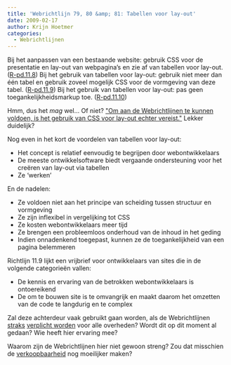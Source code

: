 ```yaml
---
title: 'Webrichtlijn 79, 80 &amp; 81: Tabellen voor lay-out'
date: 2009-02-17
author: Krijn Hoetmer
categories: 
  - Webrichtlijnen
---
```

Bij het aanpassen van een bestaande website: gebruik CSS voor de presentatie en lay-out van webpagina’s en zie af van tabellen voor lay-out. ([R-pd.11.8](http://www.webrichtlijnen.nl/handleiding/ontwikkeling/productie/tabellen/layout/richtlijnen/#r-pd-11-8)) Bij het gebruik van tabellen voor lay-out: gebruik niet meer dan één tabel en gebruik zoveel mogelijk CSS voor de vormgeving van deze tabel. ([R-pd.11.9](http://www.webrichtlijnen.nl/handleiding/ontwikkeling/productie/tabellen/layout/richtlijnen/#r-pd-11-9)) Bij het gebruik van tabellen voor lay-out: pas geen toegankelijkheidsmarkup toe. ([R-pd.11.10](http://www.webrichtlijnen.nl/handleiding/ontwikkeling/productie/tabellen/layout/richtlijnen/#r-pd-11-10))

Hmm, dus het _mag_ wel... Of niet? ["Om aan de Webrichtlijnen te kunnen voldoen, is het gebruik van CSS voor lay-out echter vereist."](http://www.webrichtlijnen.nl/handleiding/ontwikkeling/productie/tabellen/layout/richtlijnen/) Lekker duidelijk?

Nog even in het kort de voordelen van tabellen voor lay-out:

* Het concept is relatief eenvoudig te begrijpen door webontwikkelaars
* De meeste ontwikkelsoftware biedt vergaande ondersteuning voor het creëren van lay-out via tabellen
* Ze ‘werken’

En de nadelen:

* Ze voldoen niet aan het principe van scheiding tussen structuur en vormgeving
* Ze zijn inflexibel in vergelijking tot CSS
* Ze kosten webontwikkelaars meer tijd
* Ze brengen een probleemloos onderhoud van de inhoud in het geding
* Indien onnadenkend toegepast, kunnen ze de toegankelijkheid van een pagina belemmeren

Richtlijn 11.9 lijkt een vrijbrief voor ontwikkelaars van sites die in de volgende categorieën vallen:

* De kennis en ervaring van de betrokken webontwikkelaars is ontoereikend
* De om te bouwen site is te omvangrijk en maakt daarom het omzetten van de code te langdurig en te complex

Zal deze achterdeur vaak gebruikt gaan worden, als de Webrichtlijnen [straks](http://webwereld.nl/nieuws/54738/gemeenten-moeten-eind-2010-aan-webrichtlijnen-voldoen.html) [verplicht worden](/blog/2009/02/webrichtlijnen-verplichten) voor alle overheden? Wordt dit op dit moment al gedaan? Wie heeft hier ervaring mee?

Waarom zijn de Webrichtlijnen hier niet gewoon streng? Zou dat misschien de [verkoopbaarheid](http://www.den-dopper.com/2009/02/10/hoe-kan-de-verkoopbaarheid-en-bruikbaarheid-van-de-webrichtlijnen-vergroot-worden/) nog moeilijker maken?
